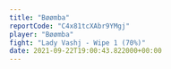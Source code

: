 ```yaml
---
title: "Bøømba"
reportCode: "C4x81tcXAbr9YMgj"
player: "Bøømba"
fight: "Lady Vashj - Wipe 1 (70%)"
date: 2021-09-22T19:00:43.822000+00:00
---
```


